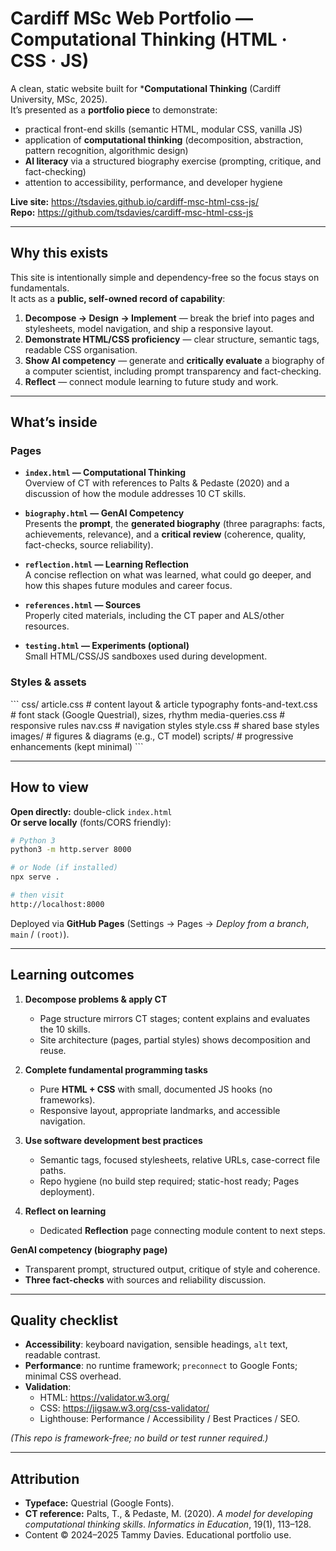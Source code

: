# Cardiff MSc Web Portfolio — Computational Thinking (HTML · CSS · JS)

A clean, static website built for ***Computational Thinking** (Cardiff University, MSc, 2025).  
It’s presented as a **portfolio piece** to demonstrate:

- practical front-end skills (semantic HTML, modular CSS, vanilla JS)
- application of **computational thinking** (decomposition, abstraction, pattern recognition, algorithmic design)
- **AI literacy** via a structured biography exercise (prompting, critique, and fact-checking)
- attention to accessibility, performance, and developer hygiene

**Live site:** https://tsdavies.github.io/cardiff-msc-html-css-js/  
**Repo:** https://github.com/tsdavies/cardiff-msc-html-css-js

---

## Why this exists

This site is intentionally simple and dependency-free so the focus stays on fundamentals.  
It acts as a **public, self-owned record of capability**:

1. **Decompose → Design → Implement** — break the brief into pages and stylesheets, model navigation, and ship a responsive layout.  
2. **Demonstrate HTML/CSS proficiency** — clear structure, semantic tags, readable CSS organisation.  
3. **Show AI competency** — generate and **critically evaluate** a biography of a computer scientist, including prompt transparency and fact-checking.  
4. **Reflect** — connect module learning to future study and work.

---

## What’s inside

### Pages
- **`index.html` — Computational Thinking**  
  Overview of CT with references to Palts & Pedaste (2020) and a discussion of how the module addresses 10 CT skills.

- **`biography.html` — GenAI Competency**  
  Presents the **prompt**, the **generated biography** (three paragraphs: facts, achievements, relevance), and a **critical review** (coherence, quality, fact-checks, source reliability).

- **`reflection.html` — Learning Reflection**  
  A concise reflection on what was learned, what could go deeper, and how this shapes future modules and career focus.

- **`references.html` — Sources**  
  Properly cited materials, including the CT paper and ALS/other resources.

- **`testing.html` — Experiments (optional)**  
  Small HTML/CSS/JS sandboxes used during development.

### Styles & assets

\`\`\`
css/
  article.css          # content layout & article typography
  fonts-and-text.css   # font stack (Google Questrial), sizes, rhythm
  media-queries.css    # responsive rules
  nav.css              # navigation styles
  style.css            # shared base styles
images/                # figures & diagrams (e.g., CT model)
scripts/               # progressive enhancements (kept minimal)
\`\`\`

---

## How to view

**Open directly:** double-click `index.html`  
**Or serve locally** (fonts/CORS friendly):

```bash
# Python 3
python3 -m http.server 8000

# or Node (if installed)
npx serve .

# then visit
http://localhost:8000
```

Deployed via **GitHub Pages** (Settings → Pages → *Deploy from a branch*, `main` / `(root)`).

---

## Learning outcomes

1) **Decompose problems & apply CT**  
   - Page structure mirrors CT stages; content explains and evaluates the 10 skills.  
   - Site architecture (pages, partial styles) shows decomposition and reuse.

2) **Complete fundamental programming tasks**  
   - Pure **HTML + CSS** with small, documented JS hooks (no frameworks).  
   - Responsive layout, appropriate landmarks, and accessible navigation.

3) **Use software development best practices**  
   - Semantic tags, focused stylesheets, relative URLs, case-correct file paths.  
   - Repo hygiene (no build step required; static-host ready; Pages deployment).

4) **Reflect on learning**  
   - Dedicated **Reflection** page connecting module content to next steps.

**GenAI competency (biography page)**  
- Transparent prompt, structured output, critique of style and coherence.  
- **Three fact-checks** with sources and reliability discussion.

---

## Quality checklist

- **Accessibility**: keyboard navigation, sensible headings, `alt` text, readable contrast.  
- **Performance**: no runtime framework; `preconnect` to Google Fonts; minimal CSS overhead.  
- **Validation**:  
  - HTML: https://validator.w3.org/  
  - CSS:  https://jigsaw.w3.org/css-validator/  
  - Lighthouse: Performance / Accessibility / Best Practices / SEO.

*(This repo is framework-free; no build or test runner required.)*

---

## Attribution

- **Typeface:** Questrial (Google Fonts).  
- **CT reference:** Palts, T., & Pedaste, M. (2020). *A model for developing computational thinking skills*. *Informatics in Education*, 19(1), 113–128.  
- Content © 2024–2025 Tammy Davies. Educational portfolio use.
